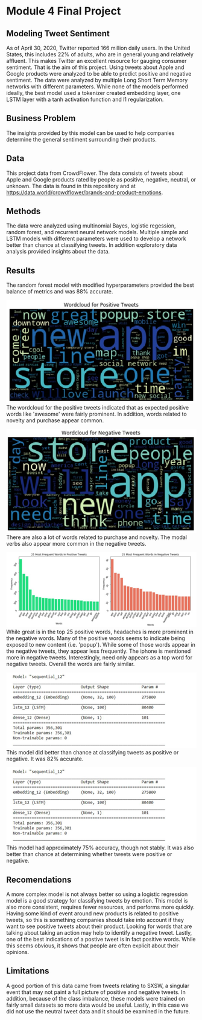 
# Module 4 Final Project
## Modeling Tweet Sentiment

As of April 30, 2020, Twitter reported 166 million daily users. In the United States, this includes 22% of adults, who are in general young and relatively affluent. This makes Twitter an excellent resource for gauging consumer sentiment. That is the aim of this project. Using tweets about Apple and Google products were analyzed to be able to predict positive and negative sentiment. The data were analyzed by multiple Long Short Term Memory networks with different parameters. While none of the models performed ideally, the best model used a tokenizer created embedding layer, one LSTM layer with a tanh activation function and l1 regularization.  

## Business Problem

The insights provided by this model can be used to help companies determine the general sentiment surrounding their products.

## Data

This project data from CrowdFlower. The data consists of tweets about Apple and Google products rated by people as positive, negative, neutral, or unknown. The data is found in this repository and at https://data.world/crowdflower/brands-and-product-emotions. 

## Methods

The data were analyzed using multinomial Bayes, logistic regession, random forest, and recurrent neural network models. Multiple simple and LSTM models with different parameters were used to develop a network better than chance at classifying tweets. In addition exploratory data analysis provided insights about the data.    

## Results

The random forest model with modified hyperparameters provided the best balance of metrics and was 88% accurate.  

![wordcloudpos](Images/wordcloudpos.jpg)
The wordcloud for the positive tweets indicated that as expected positive words like 'awesome' were fairly prominent. In addition, words related to novelty and purchase appear common.

![wordcloudneg](Images/wordcloudneg.jpg)
There are also a lot of words related to purchase and novelty. The modal verbs also appear more common in the negative tweets.

![top25](Images/top25.jpg)
While great is in the top 25 positive words, headaches is more prominent in the negative words. Many of the positive words seems to indicate being exposed to new content (i.e. 'popup'). While some of those words appear in the negative tweets, they appear less frequently. The iphone is mentioned more in negative tweets. Interestingly, need only appears as a top word for negative tweets. Overall the words are fairly similar.

![logregconfusionmatrix](Images/model.jpg)
This model did better than chance at classifying tweets as positive or negative. It was 82% accurate.

![nnconfusionmatrix](Images/model.jpg)
This model had approximately 75% accuracy, though not stably. It was also better than chance at determining whether tweets were positive or negative. 

## Recomendations
A more complex model is not always better so using a logistic regression model is a good strategy for classifying tweets by emotion. This model is also more consistent, requires fewer resources, and performs more quickly. Having some kind of event around new products is related to positive tweets, so this is something companies should take into account if they want to see positive tweets about their product. Looking for words that are talking about taking an action may help to identify a negative tweet. Lastly, one of the best indications of a postive tweet is in fact positive words. While this seems obvious, it shows that people are often explicit about their opinions.



## Limitations

A good portion of this data came from tweets relating to SXSW, a singular event that may not paint a full picture of positive and negative tweets. In addition, because of the class imbalance, these models were trained on fairly small datasets so more data would be useful. Lastly, in this case we did not use the neutral tweet data and it should be examined in the future.